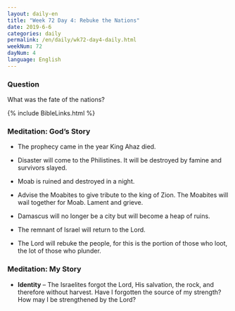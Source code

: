 ```yaml
---
layout: daily-en
title: "Week 72 Day 4: Rebuke the Nations"
date: 2019-6-6 
categories: daily
permalink: /en/daily/wk72-day4-daily.html
weekNum: 72
dayNum: 4
language: English
---
```


### Question     
What was the fate of the nations?

{% include BibleLinks.html %} 

### Meditation: God’s Story   
+ The prophecy came in the year King Ahaz died. 

+ Disaster will come to the Philistines. It will be destroyed by famine and survivors slayed. 

+ Moab is ruined and destroyed in a night. 

+ Advise the Moabites to give tribute to the king of Zion. The Moabites will wail together for Moab. Lament and grieve. 

+ Damascus will no longer be a city but will become a heap of ruins. 

+ The remnant of Israel will return to the Lord. 

+ The Lord will rebuke the people, for this is the portion of those who loot, the lot of those who plunder. 

### Meditation: My Story   
+ **Identity** – The Israelites forgot the Lord, His salvation, the rock, and therefore without harvest. Have I forgotten the source of my strength? How may I be strengthened by the Lord? 
